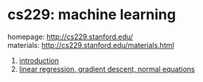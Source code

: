 # cs229: machine learning
  
homepage: http://cs229.stanford.edu/  
materials: http://cs229.stanford.edu/materials.html  
  
1. [introduction](intro.md)  
2. [linear regression, gradient descent, normal equations](lec2.md)  
